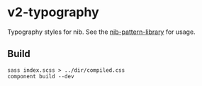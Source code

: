 # v2-typography

Typography styles for nib. See the [nib-pattern-library](http://nib-pattern-library.azurewebsites.net/pages/typography.html) for usage.

## Build

    sass index.scss > ../dir/compiled.css
    component build --dev